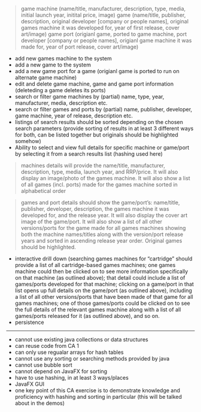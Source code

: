 > game machine (name/title, manufacturer, description, type, media, initial launch year, initital price, image)
> game (name/title, publisher, description, original developer [company or people names], original games machine it was developed for, year of first release, cover art/image)
> game port (origianl game, ported to game machine, port developer [company or people names], origianl game machine it was made for, year of port release, cover art/image)

- add new games machine to the system
- add a new game to the system
- add a new game port for a game (origianl game is ported to run on alternate game machine)
- edit and delete game machine, game and game port information (deleteding a game deletes its ports)
- search or filter game machines by (partial) name, type, year, manufacturer, media, description etc.
- search or filter games and ports by (partial) name, publisher, developer, game machine, year of release, description etc.
- listings of search results should be sorted depending on the chosen search parameters (provide sorting of results in at least 3 different ways for both, can be listed together but originals should be highlighted somehow)
- Ability to select and view full details for specific machine or game/port by selecting it from a search results list (hashing used here)

> machines details will provide the name/title, manufacturer, description, type, media, launch year, and RRP/price. It will also display an image/photo of the games machine. It will also show a list of all games (incl. ports) made for the games machine sorted in alphabetical order

> games and port details should show the game/port’s: name/title, publisher, developer, description, the games machine it was developed for, and the release year. It will also display the cover art image of the game/port. It will also show a list of all other versions/ports for the game made for all games machines showing both the machine
names/titles along with the version/port release years and sorted in ascending release year order. Original games should be highlighted.

- interactive drill down (searching games machines for “cartridge” should provide a list of all cartridge-based games machines; one games machine could then be clicked on to see more information specifically on that machine (as outlined above); that detail could include a list of games/ports developed for that machine; clicking on a game/port in that list opens up full details on the game/port (as outlined above), including a list of all other versions/ports that have been made of that game for all games machines; one of those games/ports could be clicked on to see the full details of the relevant games machine along with a list of all games/ports released for it (as outlined above), and so on.
- persistence

--------------------------------------------------------------------

- cannot use existing java collections or data structures
- can reuse code from CA 1
- can only use regualar arrays for hash tables
- cannot use any sorting or searching methods provided by java
- cannot use bubble sort
- cannot depend on JavaFX for sorting
- have to use hashing, in at least 3 ways/places
- JavaFX GUI
- one key point of this CA exercise is to demonstrate knowledge and proficiency with hashing and sorting in particular (this will be talked about in the demos)
